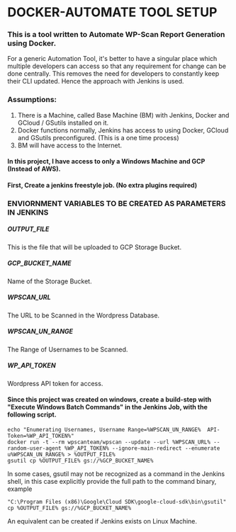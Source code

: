 # DOCKER-AUTOMATE TOOL SETUP 

### This is a tool written to Automate WP-Scan Report Generation using Docker. 

For a generic Automation Tool, it's better to have a singular place which multiple developers can access so that any requirement for change can be done centrally. 
This removes the need for developers to constantly keep their CLI updated. 
Hence the approach with Jenkins is used. 

### Assumptions:

1. There is a Machine, called Base Machine (BM) with Jenkins, Docker and GCloud / GSutils installed on it.  
2. Docker functions normally, Jenkins has access to using Docker, GCloud and GSutils preconfigured. (This is a one time process) 
3. BM will have access to the Internet.

#### In this project, I have access to only a Windows Machine and GCP (Instead of AWS). 

#### First, Create a jenkins freestyle job. (No extra plugins required)

### ENVIORNMENT VARIABLES TO BE CREATED AS PARAMETERS IN JENKINS

##### OUTPUT_FILE
This is the file that will be uploaded to GCP Storage Bucket.

##### GCP_BUCKET_NAME
Name of the Storage Bucket.

##### WPSCAN_URL
The URL to be Scanned in the Wordpress Database.

##### WPSCAN_UN_RANGE
The Range of Usernames to be Scanned.

##### WP_API_TOKEN
Wordpress API token for access.


#### Since this project was created on windows, create a build-step with "Execute Windows Batch Commands" in the Jenkins Job, with the following script.

```
echo "Enumerating Usernames, Username Range=%WPSCAN_UN_RANGE%  API-Token=%WP_API_TOKEN%"   
docker run -t --rm wpscanteam/wpscan --update --url %WPSCAN_URL% --random-user-agent %WP_API_TOKEN% --ignore-main-redirect --enumerate u%WPSCAN_UN_RANGE% > %OUTPUT_FILE%
gsutil cp %OUTPUT_FILE% gs://%GCP_BUCKET_NAME%
```

In some cases, gsutil may not be recognized as a command in the Jenkins shell, in this case explicitly provide the full path to the command binary, example
```
"C:\Program Files (x86)\Google\Cloud SDK\google-cloud-sdk\bin\gsutil" cp %OUTPUT_FILE% gs://%GCP_BUCKET_NAME%
```

An equivalent can be created if Jenkins exists on Linux Machine. 
